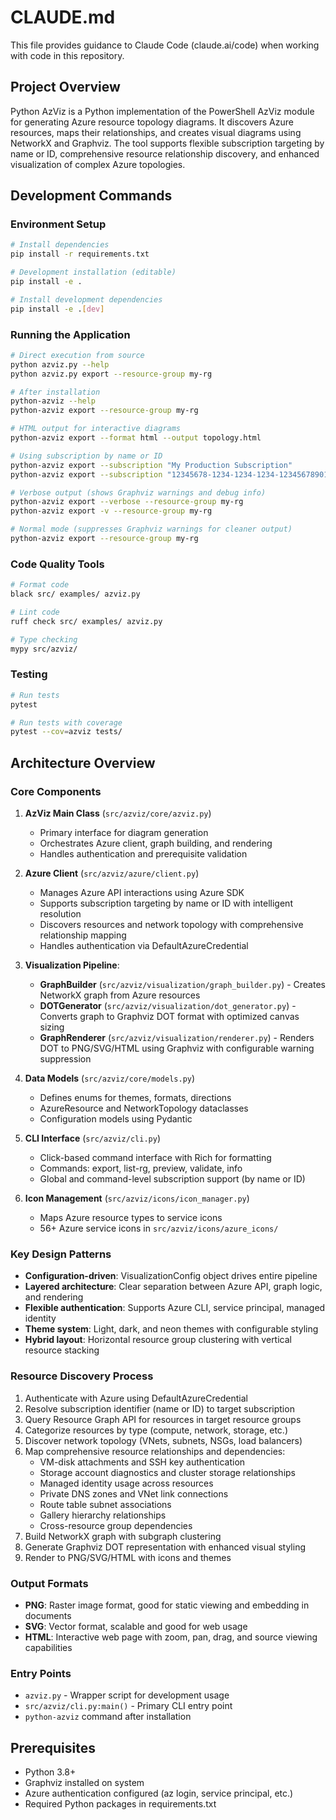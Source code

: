 # CLAUDE.md

This file provides guidance to Claude Code (claude.ai/code) when working with code in this repository.

## Project Overview

Python AzViz is a Python implementation of the PowerShell AzViz module for generating Azure resource topology diagrams. It discovers Azure resources, maps their relationships, and creates visual diagrams using NetworkX and Graphviz. The tool supports flexible subscription targeting by name or ID, comprehensive resource relationship discovery, and enhanced visualization of complex Azure topologies.

## Development Commands

### Environment Setup
```bash
# Install dependencies
pip install -r requirements.txt

# Development installation (editable)
pip install -e .

# Install development dependencies
pip install -e .[dev]
```

### Running the Application
```bash
# Direct execution from source
python azviz.py --help
python azviz.py export --resource-group my-rg

# After installation
python-azviz --help
python-azviz export --resource-group my-rg

# HTML output for interactive diagrams
python-azviz export --format html --output topology.html

# Using subscription by name or ID
python-azviz export --subscription "My Production Subscription"
python-azviz export --subscription "12345678-1234-1234-1234-123456789012"

# Verbose output (shows Graphviz warnings and debug info)
python-azviz export --verbose --resource-group my-rg
python-azviz export -v --resource-group my-rg

# Normal mode (suppresses Graphviz warnings for cleaner output)
python-azviz export --resource-group my-rg
```

### Code Quality Tools
```bash
# Format code
black src/ examples/ azviz.py

# Lint code
ruff check src/ examples/ azviz.py

# Type checking
mypy src/azviz/
```

### Testing
```bash
# Run tests
pytest

# Run tests with coverage
pytest --cov=azviz tests/
```

## Architecture Overview

### Core Components

1. **AzViz Main Class** (`src/azviz/core/azviz.py`)
   - Primary interface for diagram generation
   - Orchestrates Azure client, graph building, and rendering
   - Handles authentication and prerequisite validation

2. **Azure Client** (`src/azviz/azure/client.py`)
   - Manages Azure API interactions using Azure SDK
   - Supports subscription targeting by name or ID with intelligent resolution
   - Discovers resources and network topology with comprehensive relationship mapping
   - Handles authentication via DefaultAzureCredential

3. **Visualization Pipeline**:
   - **GraphBuilder** (`src/azviz/visualization/graph_builder.py`) - Creates NetworkX graph from Azure resources
   - **DOTGenerator** (`src/azviz/visualization/dot_generator.py`) - Converts graph to Graphviz DOT format with optimized canvas sizing
   - **GraphRenderer** (`src/azviz/visualization/renderer.py`) - Renders DOT to PNG/SVG/HTML using Graphviz with configurable warning suppression

4. **Data Models** (`src/azviz/core/models.py`)
   - Defines enums for themes, formats, directions
   - AzureResource and NetworkTopology dataclasses
   - Configuration models using Pydantic

5. **CLI Interface** (`src/azviz/cli.py`)
   - Click-based command interface with Rich for formatting
   - Commands: export, list-rg, preview, validate, info
   - Global and command-level subscription support (by name or ID)

6. **Icon Management** (`src/azviz/icons/icon_manager.py`)
   - Maps Azure resource types to service icons
   - 56+ Azure service icons in `src/azviz/icons/azure_icons/`

### Key Design Patterns

- **Configuration-driven**: VisualizationConfig object drives entire pipeline
- **Layered architecture**: Clear separation between Azure API, graph logic, and rendering
- **Flexible authentication**: Supports Azure CLI, service principal, managed identity
- **Theme system**: Light, dark, and neon themes with configurable styling
- **Hybrid layout**: Horizontal resource group clustering with vertical resource stacking

### Resource Discovery Process

1. Authenticate with Azure using DefaultAzureCredential
2. Resolve subscription identifier (name or ID) to target subscription
3. Query Resource Graph API for resources in target resource groups
4. Categorize resources by type (compute, network, storage, etc.)
5. Discover network topology (VNets, subnets, NSGs, load balancers)
6. Map comprehensive resource relationships and dependencies:
   - VM-disk attachments and SSH key authentication
   - Storage account diagnostics and cluster storage relationships
   - Managed identity usage across resources
   - Private DNS zones and VNet link connections
   - Route table subnet associations
   - Gallery hierarchy relationships
   - Cross-resource group dependencies
7. Build NetworkX graph with subgraph clustering
8. Generate Graphviz DOT representation with enhanced visual styling
9. Render to PNG/SVG/HTML with icons and themes

### Output Formats

- **PNG**: Raster image format, good for static viewing and embedding in documents
- **SVG**: Vector format, scalable and good for web usage
- **HTML**: Interactive web page with zoom, pan, drag, and source viewing capabilities

### Entry Points

- `azviz.py` - Wrapper script for development usage
- `src/azviz/cli.py:main()` - Primary CLI entry point
- `python-azviz` command after installation

## Prerequisites

- Python 3.8+
- Graphviz installed on system
- Azure authentication configured (az login, service principal, etc.)
- Required Python packages in requirements.txt
